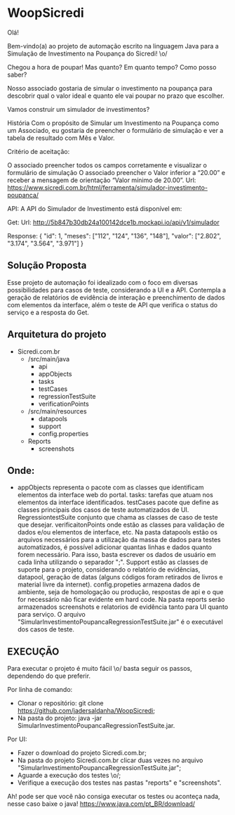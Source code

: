 # WoopSicredi

Olá!

Bem-vindo(a) ao projeto de automação escrito na linguagem Java para a Simulação de Investimento
na Poupança do Sicredi! \o/

Chegou a hora de poupar! Mas quanto? Em quanto tempo? Como posso saber?

Nosso associado gostaria de simular o investimento na poupança para descobrir qual o valor ideal e quanto ele vai poupar no prazo que escolher.

Vamos construir um simulador de investimentos?

História
Com o propósito de Simular um Investimento na Poupança
como um Associado,
eu gostaria de preencher o formulário de simulação
e ver a tabela de resultado com Mês e Valor.

Critério de aceitação:

O associado preencher todos os campos corretamente e visualizar o formulário de simulação
O associado preencher o Valor inferior a “20.00” e receber a mensagem de orientação “Valor mínimo de 20.00”.
Url: https://www.sicredi.com.br/html/ferramenta/simulador-investimento-poupanca/

API:
A API do Simulador de Investimento está disponível em:

Get:
Url: http://5b847b30db24a100142dce1b.mockapi.io/api/v1/simulador

Response:
{
"id": 1,
"meses": ["112", "124", "136", "148"],
"valor": ["2.802", "3.174", "3.564", "3.971"]
}

## Solução Proposta

Esse projeto de automação foi idealizado com o foco em diversas possibilidades para casos de teste, considerando a UI e a API. Contempla a geração de relatórios de evidência de interação e preenchimento de dados com elementos da interface, além o teste de API que verifica o status do serviço e a resposta do Get. 

## Arquitetura do projeto
- Sicredi.com.br
	- /src/main/java
		- api
		- appObjects
		- tasks
		- testCases
		- regressionTestSuite
		- verificationPoints
	- /src/main/resources
		- datapools
		- support
		- config.properties
	- Reports
		- screenshots
		
## Onde:
- appObjects representa o pacote com as classes que identificam elementos da interface web do portal. tasks: tarefas que atuam nos elementos da interface identificados. testCases pacote que define as classes principais dos casos de teste automatizados de UI. RegressiontestSuite conjunto que chama as classes de caso de teste que desejar. verificaitonPoints onde estão as classes para validação de dados e/ou elementos de interface, etc. Na pasta datapools estão os arquivos necessários para a utilização da massa de dados para testes automatizados, é possível adicionar quantas linhas e dados quanto forem necessário. Para isso, basta escrever os dados de usuário em cada linha utilizando o separador ";". Support estão as classes de suporte para o projeto, considerando o relatório de evidências, datapool, geração de datas (alguns códigos foram retirados de livros e material livre da internet). config.propeties armazena dados de ambiente, seja de homologação ou produção, respostas de api e o que for necessário não ficar evidente em hard code. Na pasta reports serão armazenados screenshots e relatorios de evidência tanto para UI quanto para serviço. O arquivo "SimularInvestimentoPoupancaRegressionTestSuite.jar" é o executável dos casos de teste.  

## EXECUÇÃO

Para executar o projeto é muito fácil \o/ basta seguir os passos, dependendo do que preferir.

Por linha de comando:
- Clonar o repositório: git clone https://github.com/jadersaldanha/WoopSicredi;
- Na pasta do projeto: java -jar SimularInvestimentoPoupancaRegressionTestSuite.jar.

Por UI:
- Fazer o download do projeto Sicredi.com.br;
- Na pasta do projeto Sicredi.com.br clicar duas vezes no arquivo "SimularInvestimentoPoupancaRegressionTestSuite.jar";
- Aguarde a execução dos testes \o/;
- Verifique a execução dos testes nas pastas "reports" e "screenshots".

Ah! pode ser que você não consiga executar os testes ou aconteça nada, nesse caso baixe o java!
https://www.java.com/pt_BR/download/

